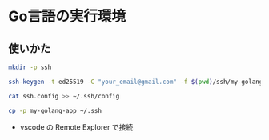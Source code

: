 # Go言語の実行環境
## 使いかた

```bash
mkdir -p ssh
```
```bash
ssh-keygen -t ed25519 -C "your_email@gmail.com" -f $(pwd)/ssh/my-golang-app
```
```bash
cat ssh.config >> ~/.ssh/config
```
```bash
cp -p my-golang-app ~/.ssh
```

- vscode の Remote Explorer で接続 
